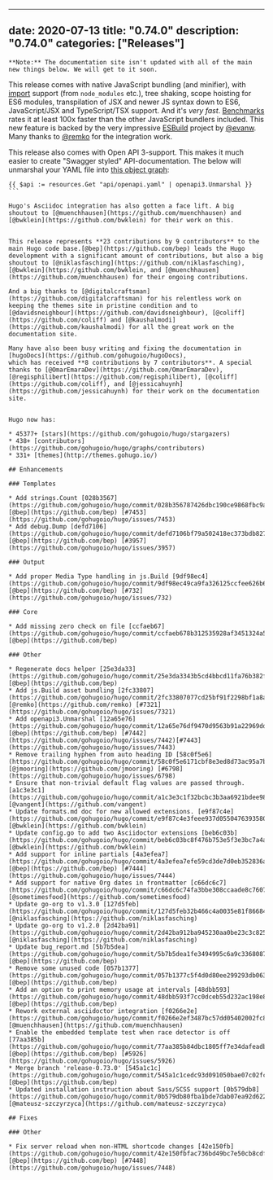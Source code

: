 
---
date: 2020-07-13
title: "0.74.0"
description: "0.74.0"
categories: ["Releases"]
---

	**Note:** The documentation site isn't updated with all of the main new things below. We will get to it soon.

This release comes with native JavaScript bundling (and minifier), with [import](https://developer.mozilla.org/en-US/docs/Web/JavaScript/Reference/Statements/import) support (from `node_modules` etc.), tree shaking, scope hoisting for ES6 modules, transpilation of JSX and newer JS syntax down to ES6, JavaScript/JSX and TypeScript/TSX support. And it's _very fast_. [Benchmarks](https://github.com/evanw/esbuild#benchmarks) rates it at least 100x faster than the other JavaScript bundlers included. This new feature is backed by the very impressive [ESBuild](https://github.com/evanw/esbuild) project by [@evanw](https://github.com/evanw). Many thanks to [@remko](https://github.com/remko) for the integration work.

This release also comes with Open API 3-support. This makes it much easier to create "Swagger styled" API-documentation. The below will unmarshal your YAML file into [this object graph](https://godoc.org/github.com/getkin/kin-openapi/openapi3#Swagger):

````go-html-template
{{ $api := resources.Get "api/openapi.yaml" | openapi3.Unmarshal }}
```

Hugo's Asciidoc integration has also gotten a face lift. A big shoutout to [@muenchhausen](https://github.com/muenchhausen) and [@bwklein](https://github.com/bwklein) for their work on this.


This release represents **23 contributions by 9 contributors** to the main Hugo code base.[@bep](https://github.com/bep) leads the Hugo development with a significant amount of contributions, but also a big shoutout to [@niklasfasching](https://github.com/niklasfasching), [@bwklein](https://github.com/bwklein, and [@muenchhausen](https://github.com/muenchhausen) for their ongoing contributions.

And a big thanks to [@digitalcraftsman](https://github.com/digitalcraftsman) for his relentless work on keeping the themes site in pristine condition and to [@davidsneighbour](https://github.com/davidsneighbour), [@coliff](https://github.com/coliff) and [@kaushalmodi](https://github.com/kaushalmodi) for all the great work on the documentation site.

Many have also been busy writing and fixing the documentation in [hugoDocs](https://github.com/gohugoio/hugoDocs), 
which has received **8 contributions by 7 contributors**. A special thanks to [@OmarEmaraDev](https://github.com/OmarEmaraDev), [@regisphilibert](https://github.com/regisphilibert), [@coliff](https://github.com/coliff), and [@jessicahuynh](https://github.com/jessicahuynh) for their work on the documentation site.


Hugo now has:

* 45377+ [stars](https://github.com/gohugoio/hugo/stargazers)
* 438+ [contributors](https://github.com/gohugoio/hugo/graphs/contributors)
* 331+ [themes](http://themes.gohugo.io/)

## Enhancements

### Templates

* Add strings.Count [028b3567](https://github.com/gohugoio/hugo/commit/028b356787426dbc190ce9868fbc9a6400c2996e) [@bep](https://github.com/bep) [#7453](https://github.com/gohugoio/hugo/issues/7453)
* Add debug.Dump [defd7106](https://github.com/gohugoio/hugo/commit/defd7106bf79a502418ec373bdb82742b16f777f) [@bep](https://github.com/bep) [#3957](https://github.com/gohugoio/hugo/issues/3957)

### Output

* Add proper Media Type handling in js.Build [9df98ec4](https://github.com/gohugoio/hugo/commit/9df98ec49ca9fa326125ccfee626b6e46c6ab14b) [@bep](https://github.com/bep) [#732](https://github.com/gohugoio/hugo/issues/732)

### Core

* Add missing zero check on file [ccfaeb67](https://github.com/gohugoio/hugo/commit/ccfaeb678b312535928af3451324a54f2c7cb199) [@bep](https://github.com/bep) 

### Other

* Regenerate docs helper [25e3da33](https://github.com/gohugoio/hugo/commit/25e3da3343b5cd4bbcd11fa76b382fb089971840) [@bep](https://github.com/bep) 
* Add js.Build asset bundling [2fc33807](https://github.com/gohugoio/hugo/commit/2fc33807077cd25bf91f2298bf1a8ace126881a7) [@remko](https://github.com/remko) [#7321](https://github.com/gohugoio/hugo/issues/7321)
* Add openapi3.Unmarshal [12a65e76](https://github.com/gohugoio/hugo/commit/12a65e76df9470d9563b91a22969ddb41b7c19aa) [@bep](https://github.com/bep) [#7442](https://github.com/gohugoio/hugo/issues/7442)[#7443](https://github.com/gohugoio/hugo/issues/7443)
* Remove trailing hyphen from auto heading ID [58c0f5e6](https://github.com/gohugoio/hugo/commit/58c0f5e6171cbf8e3ed8d73ac95a7b85168c5b2f) [@jmooring](https://github.com/jmooring) [#6798](https://github.com/gohugoio/hugo/issues/6798)
* Ensure that non-trivial default flag values are passed through. [a1c3e3c1](https://github.com/gohugoio/hugo/commit/a1c3e3c1f32bcbc3b3aa6921bdee98a9f795a2da) [@vangent](https://github.com/vangent) 
* Update formats.md doc for new allowed extensions. [e9f87c4e](https://github.com/gohugoio/hugo/commit/e9f87c4e3feee937d05504763935805fec26213c) [@bwklein](https://github.com/bwklein) 
* Update config.go to add two Asciidoctor extensions [beb6c03b](https://github.com/gohugoio/hugo/commit/beb6c03bc8f476b753e5f3e3bc7a4a2e3f8ad355) [@bwklein](https://github.com/bwklein) 
* Add support for inline partials [4a3efea7](https://github.com/gohugoio/hugo/commit/4a3efea7efe59cd3de7d0eb352836ab395a2b6b3) [@bep](https://github.com/bep) [#7444](https://github.com/gohugoio/hugo/issues/7444)
* Add support for native Org dates in frontmatter [c66dc6c7](https://github.com/gohugoio/hugo/commit/c66dc6c74fa3bbe308ccaade8c76071b49908129) [@sometimesfood](https://github.com/sometimesfood) 
* Update go-org to v1.3.0 [127d5feb](https://github.com/gohugoio/hugo/commit/127d5feb32b466c4a0035e81f86684920dd88cfe) [@niklasfasching](https://github.com/niklasfasching) 
* Update go-org to v1.2.0 [2d42ba91](https://github.com/gohugoio/hugo/commit/2d42ba912ba945230aa0be23c3c8256cba40ce99) [@niklasfasching](https://github.com/niklasfasching) 
* Update bug_report.md [5b7b5dea](https://github.com/gohugoio/hugo/commit/5b7b5dea1fe3494995c6a9c3368087abf47cdc12) [@bep](https://github.com/bep) 
* Remove some unused code [057b1377](https://github.com/gohugoio/hugo/commit/057b1377c5f4d0d80ee299293db06384a475ad19) [@bep](https://github.com/bep) 
* Add an option to print memory usage at intervals [48dbb593](https://github.com/gohugoio/hugo/commit/48dbb593f7cc0dceb55d232ac198e82f3df1c964) [@bep](https://github.com/bep) 
* Rework external asciidoctor integration [f0266e2e](https://github.com/gohugoio/hugo/commit/f0266e2ef3487bc57dd05402002fc816e3b40195) [@muenchhausen](https://github.com/muenchhausen) 
* Enable the embedded template test when race detector is off [77aa385b](https://github.com/gohugoio/hugo/commit/77aa385b84dbc1805ff7e34dafeadb181905c689) [@bep](https://github.com/bep) [#5926](https://github.com/gohugoio/hugo/issues/5926)
* Merge branch 'release-0.73.0' [545a1c1c](https://github.com/gohugoio/hugo/commit/545a1c1cedc93d091050bae07c02fc2435ad2d20) [@bep](https://github.com/bep) 
* Updated installation instruction about Sass/SCSS support [0b579db8](https://github.com/gohugoio/hugo/commit/0b579db80fba1bde7dab07ea92d622dd6214dcfb) [@mateusz-szczyrzyca](https://github.com/mateusz-szczyrzyca) 

## Fixes

### Other

* Fix server reload when non-HTML shortcode changes [42e150fb](https://github.com/gohugoio/hugo/commit/42e150fbfac736bd49bc7e50cb8cdf9f81386f59) [@bep](https://github.com/bep) [#7448](https://github.com/gohugoio/hugo/issues/7448)





